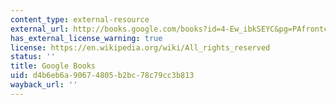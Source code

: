 ```yaml
---
content_type: external-resource
external_url: http://books.google.com/books?id=4-Ew_ibkSEYC&pg=PAfrontcover
has_external_license_warning: true
license: https://en.wikipedia.org/wiki/All_rights_reserved
status: ''
title: Google Books
uid: d4b6eb6a-9067-4805-b2bc-78c79cc3b813
wayback_url: ''
---
```

